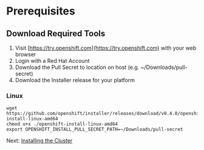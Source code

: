 # Prerequisites

## Download Required Tools

1. Visit [https://try.openshift.com](https://try.openshift.com) with your web browser
1. Login with a Red Hat Account
1. Download the Pull Secret to location on host (e.g. ~/Downloads/pull-secret)
1. Download the Installer release for your platform

### Linux

```
wget https://github.com/openshift/installer/releases/download/v0.4.0/openshift-install-linux-amd64
chmod u+x ./openshift-install-linux-amd64
export OPENSHIFT_INSTALL_PULL_SECRET_PATH=~/Downloads/pull-secret
```

Next: [Installing the Cluster](02-install.md)
